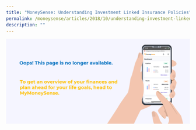 ```yaml
---
title: "MoneySense: Understanding Investment Linked Insurance Policies"
permalink: /moneysense/articles/2018/10/understanding-investment-linked-insurance-policies/
description: ""
---
```

[![Oops](/images/Homepage/mymoneysense%20redirect.png)](https://www.mymoneysense.gov.sg/)
